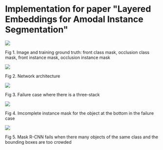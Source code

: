 # Implementation for paper "Layered Embeddings for Amodal Instance Segmentation" 

![](https://i.imgur.com/q2y3VVN.png)

Fig 1. Image and training ground truth: front class mask, occlusion class mask, front instance mask, occlusion instance mask

![](https://i.imgur.com/N6eibon.png)

Fig 2. Network architecture

![](https://i.imgur.com/7u4QY0N.png)

Fig 3. Failure case where there is a three-stack

![](https://i.imgur.com/lf9SKEF.png)

Fig 4. Imcomplete instance mask for the object at the bottom in the failure case

![](https://i.imgur.com/WtB3uCr.png)

Fig 5. Mask R-CNN fails when there many objects of the same class and the bounding boxes are too crowded
